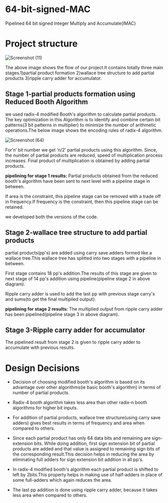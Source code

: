 # 64-bit-signed-MAC
Pipelined 64 bit signed Integer Multiply and Accumulate(IMAC)
# Project structure
![Screenshot (11)](https://github.com/kakarlahimabindu/64-bit-signed-MAC/assets/153276932/9440e864-b444-4152-99dc-224b536d8b1c)

The above image shows the flow of our project.It contains totally three main stages.1)partial product formation 2)wallace tree structure to add partial products 3)ripple carry adder for accumulator.
## Stage 1-partial products formation using Reduced Booth Algorithm
we used radix-4 modified Booth's algorithm to calculate partial products.
The key optimization in this Algorithm is to identify and combine certain bit patterns(3 bit patterns in multiplier) to minimize the number of arithmetic operations.The below image shows the encoding rules of radix-4 algorithm.

![Screenshot (64)](https://github.com/kakarlahimabindu/64-bit-signed-MAC/assets/153276932/c5d4c4bf-e93a-4721-8a92-d818a3205cbc)

For‘n’ bit number we get ‘n/2’ partial products using this algorithm. Since, the number of partial products are reduced, speed of multiplication process increases. 
Final product of multiplication is obtained by adding partial products.

**pipelining for stage 1 results:**
Partial products obtained from the reduced booth's algorithm have been sent to next level with a pipeline stage in between.

If area is the constraint, this pipeline stage can be removed with a trade off in frequency.If frequency is the constraint, then this pipeline stage can be retained.

we developed both the versions of the code.
## Stage 2-wallace tree structure to add partial products
partial products(pp's) are added using carry save adders formed like a wallace tree.This wallace tree has splitted into two stages with a pipeline in between.

First stage contains 18 pp's addition.The results of this stage are given to next stage of 14 pp's addition using pipeline(pipeline stage 2 in above diagram).

Ripple carry adder is used to add the last pp with previous stage carry's and sums(to get the final multipiled output).

**pipelining for stage 2 results:**
The multiplied output from ripple carry adder has been pipelined(pipeline stage 3 in above diagram).
## Stage 3-Ripple carry adder for accumulator
The pipelined result from stage 2 is given to ripple carry adder to accumulate with previous results.
# Design Decisions
- Decision of choosing modified booth's algorithm is based on its advantage over other algorithms(ie basic booth's algorithm) in terms of number of partial products.

+ Radix-4 booth algorithm takes less area than other radix-n booth algorithms for higher bit inputs.

* For addition of partial products, wallace tree structure(using carry save adders) gives best results in terms of frequency and area when compared to others.

* Since each partial product has only 64 data bits and remaining are sign-extension bits. While doing addition, first sign extension bit of partial products are added and that value is assigned to remaining sign bits of the corresponding result.This decision helps in reducing the area by eliminating full adders for sign extension bit addition in all pp's.

* In radix-4 modified booth's algorithm each partial product is shifted to left by 2bits.This property helps in making use of half-adders in place of some full-adders which again reduces the area.

* The last pp addition is done using ripple carry adder, because it takes less area when compared to others.



                                                                              

